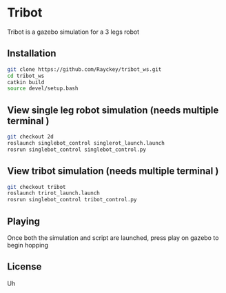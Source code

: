 # Tribot

Tribot is a gazebo simulation for a 3 legs robot 

## Installation

```bash
git clone https://github.com/Rayckey/tribot_ws.git
cd tribot_ws
catkin build
source devel/setup.bash 
```

## View single leg robot simulation (needs multiple terminal )

```bash
git checkout 2d
roslaunch singlebot_control singlerot_launch.launch
rosrun singlebot_control singlebot_control.py 
```


## View tribot simulation (needs multiple terminal )

```bash
git checkout tribot
roslaunch trirot_launch.launch
rosrun singlebot_control tribot_control.py
```

## Playing 
Once both the simulation and script are launched, press play on gazebo to begin hopping

## License
Uh